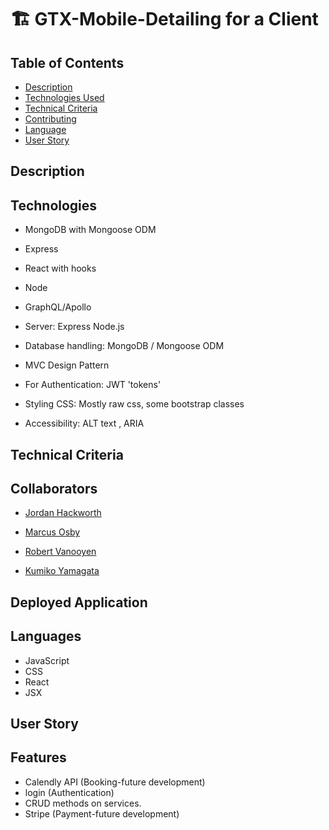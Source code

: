 # 🏗️ GTX-Mobile-Detailing for a Client

## Table of Contents

- [Description](#Description)
- [Technologies Used](#Technologies)
- [Technical Criteria](#Technical)
- [Contributing](#contributing)
- [Language](#language)
- [User Story](#user_story)

## Description

## Technologies

- MongoDB with Mongoose ODM

- Express

- React with hooks

- Node

- GraphQL/Apollo

- Server: Express Node.js

- Database handling: MongoDB / Mongoose ODM

- MVC Design Pattern

- For Authentication: JWT 'tokens'

- Styling CSS: Mostly raw css, some bootstrap classes

- Accessibility: ALT text , ARIA

## Technical Criteria

## Collaborators

- [Jordan Hackworth](https://hacatac.github.io/hac-portfolio/)

- [Marcus Osby](https://osbym.github.io/module2-challenge-portfolio/)

- [Robert Vanooyen](https://github.com/rvanooyen/pro-portfolio.git)

- [Kumiko Yamagata](https://kumiyam.github.io/My-Portfolio2/)

## Deployed Application

## Languages

- JavaScript
- CSS
- React
- JSX

## User Story

## Features

- Calendly API (Booking-future development)
- login (Authentication)
- CRUD methods on services.
- Stripe (Payment-future development)
